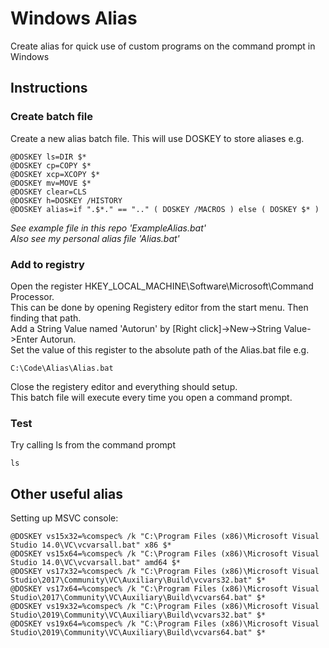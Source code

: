 # Windows Alias
Create alias for quick use of custom programs on the command prompt in Windows

## Instructions
### Create batch file
Create a new alias batch file.
This will use DOSKEY to store aliases e.g.
```
@DOSKEY ls=DIR $* 
@DOSKEY cp=COPY $* 
@DOSKEY xcp=XCOPY $*
@DOSKEY mv=MOVE $* 
@DOSKEY clear=CLS
@DOSKEY h=DOSKEY /HISTORY
@DOSKEY alias=if ".$*." == ".." ( DOSKEY /MACROS ) else ( DOSKEY $* )
```
*See example file in this repo 'ExampleAlias.bat'*  
*Also see my personal alias file 'Alias.bat'*

### Add to registry
Open the register HKEY_LOCAL_MACHINE\Software\Microsoft\Command Processor.  
This can be done by opening Registery editor from the start menu. Then finding that path.  
Add a String Value named 'Autorun' by [Right click]->New->String Value->Enter Autorun.  
Set the value of this register to the absolute path of the Alias.bat file e.g.  
```
C:\Code\Alias\Alias.bat
```
Close the registery editor and everything should setup.  
This batch file will execute every time you open a command prompt.

### Test
Try calling ls from the command prompt 
```
ls
```

## Other useful alias
Setting up MSVC console:
```
@DOSKEY vs15x32=%comspec% /k "C:\Program Files (x86)\Microsoft Visual Studio 14.0\VC\vcvarsall.bat" x86 $* 
@DOSKEY vs15x64=%comspec% /k "C:\Program Files (x86)\Microsoft Visual Studio 14.0\VC\vcvarsall.bat" amd64 $* 
@DOSKEY vs17x32=%comspec% /k "C:\Program Files (x86)\Microsoft Visual Studio\2017\Community\VC\Auxiliary\Build\vcvars32.bat" $* 
@DOSKEY vs17x64=%comspec% /k "C:\Program Files (x86)\Microsoft Visual Studio\2017\Community\VC\Auxiliary\Build\vcvars64.bat" $* 
@DOSKEY vs19x32=%comspec% /k "C:\Program Files (x86)\Microsoft Visual Studio\2019\Community\VC\Auxiliary\Build\vcvars32.bat" $* 
@DOSKEY vs19x64=%comspec% /k "C:\Program Files (x86)\Microsoft Visual Studio\2019\Community\VC\Auxiliary\Build\vcvars64.bat" $* 
```
